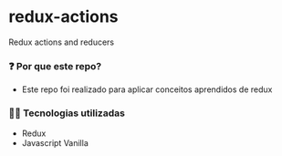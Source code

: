 # redux-actions
Redux actions and reducers

### ❓ Por que este repo?
- Este repo foi realizado para aplicar conceitos aprendidos de redux

### 👩‍💻 Tecnologias utilizadas
- Redux
- Javascript Vanilla
